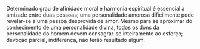 ﻿Determinado grau de afinidade moral e harmonia espiritual é essencial à amizade entre duas pessoas; uma personalidade amorosa dificilmente pode revelar-se a uma pessoa desprovida de amor. Mesmo para se aproximar do conhecimento de uma personalidade divina, todos os dons da personalidade do homem devem consagrar-se inteiramente ao esforço; devoção parcial, indiferença, não terão resultado algum.